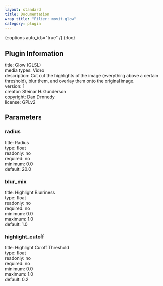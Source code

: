 ```yaml
---
layout: standard
title: Documentation
wrap_title: "Filter: movit.glow"
category: plugin
---
```

{::options auto_ids="true" /}
{:toc}

## Plugin Information

title: Glow (GLSL)  
media types:
Video  
description: Cut out the highlights of the image (everything above a certain threshold), blur them, and overlay them onto the original image.  
version: 1  
creator: Steinar H. Gunderson  
copyright: Dan Dennedy  
license: GPLv2  

## Parameters

### radius

title: Radius    
type: float  
readonly: no  
required: no  
minimum: 0.0  
default: 20.0  

### blur_mix

title: Highlight Blurriness    
type: float  
readonly: no  
required: no  
minimum: 0.0  
maximum: 1.0  
default: 1.0  

### highlight_cutoff

title: Highlight Cutoff Threshold    
type: float  
readonly: no  
required: no  
minimum: 0.0  
maximum: 1.0  
default: 0.2  


